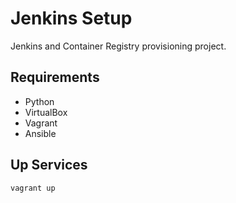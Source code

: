 # Jenkins Setup

Jenkins and Container Registry provisioning project.

## Requirements

- Python
- VirtualBox
- Vagrant
- Ansible

## Up Services
```shell
vagrant up
```
